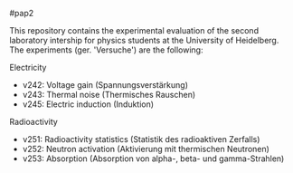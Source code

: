 #pap2

This repository contains the experimental evaluation of the second laboratory intership for physics students at the University of Heidelberg. The experiments (ger. 'Versuche') are the following:

Electricity

- v242: Voltage gain (Spannungsverstärkung)
- v243: Thermal noise (Thermisches Rauschen)
- v245: Electric induction (Induktion)

Radioactivity

- v251: Radioactivity statistics (Statistik des radioaktiven Zerfalls)
- v252: Neutron activation (Aktivierung mit thermischen Neutronen)
- v253: Absorption (Absorption von alpha-, beta- und gamma-Strahlen)
